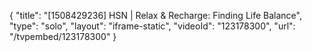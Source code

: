 {
    "title": "[1508429236] HSN | Relax & Recharge: Finding Life Balance",
    "type": "solo",
    "layout": "iframe-static",
    "videoId": "123178300",
    "url": "\/tvpembed\/123178300"
}